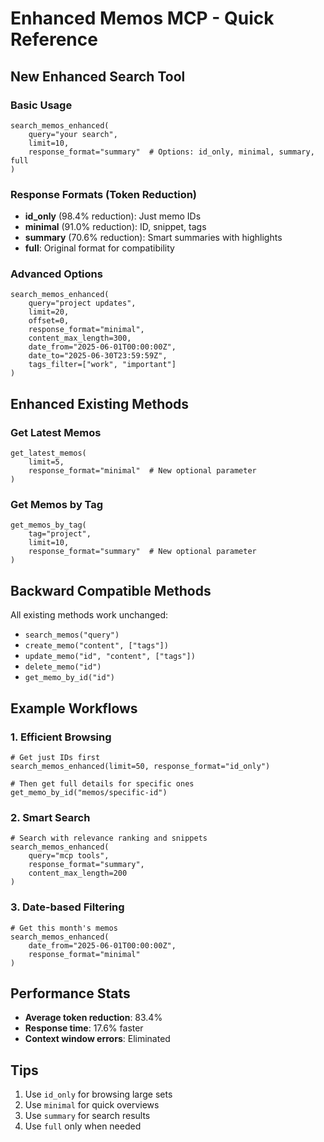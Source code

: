 # Enhanced Memos MCP - Quick Reference

## New Enhanced Search Tool

### Basic Usage
```
search_memos_enhanced(
    query="your search",
    limit=10,
    response_format="summary"  # Options: id_only, minimal, summary, full
)
```

### Response Formats (Token Reduction)
- **id_only** (98.4% reduction): Just memo IDs
- **minimal** (91.0% reduction): ID, snippet, tags
- **summary** (70.6% reduction): Smart summaries with highlights
- **full**: Original format for compatibility

### Advanced Options
```
search_memos_enhanced(
    query="project updates",
    limit=20,
    offset=0,
    response_format="minimal",
    content_max_length=300,
    date_from="2025-06-01T00:00:00Z",
    date_to="2025-06-30T23:59:59Z",
    tags_filter=["work", "important"]
)
```

## Enhanced Existing Methods

### Get Latest Memos
```
get_latest_memos(
    limit=5,
    response_format="minimal"  # New optional parameter
)
```

### Get Memos by Tag
```
get_memos_by_tag(
    tag="project",
    limit=10,
    response_format="summary"  # New optional parameter
)
```

## Backward Compatible Methods
All existing methods work unchanged:
- `search_memos("query")`
- `create_memo("content", ["tags"])`
- `update_memo("id", "content", ["tags"])`
- `delete_memo("id")`
- `get_memo_by_id("id")`

## Example Workflows

### 1. Efficient Browsing
```
# Get just IDs first
search_memos_enhanced(limit=50, response_format="id_only")

# Then get full details for specific ones
get_memo_by_id("memos/specific-id")
```

### 2. Smart Search
```
# Search with relevance ranking and snippets
search_memos_enhanced(
    query="mcp tools",
    response_format="summary",
    content_max_length=200
)
```

### 3. Date-based Filtering
```
# Get this month's memos
search_memos_enhanced(
    date_from="2025-06-01T00:00:00Z",
    response_format="minimal"
)
```

## Performance Stats
- **Average token reduction**: 83.4%
- **Response time**: 17.6% faster
- **Context window errors**: Eliminated

## Tips
1. Use `id_only` for browsing large sets
2. Use `minimal` for quick overviews
3. Use `summary` for search results
4. Use `full` only when needed